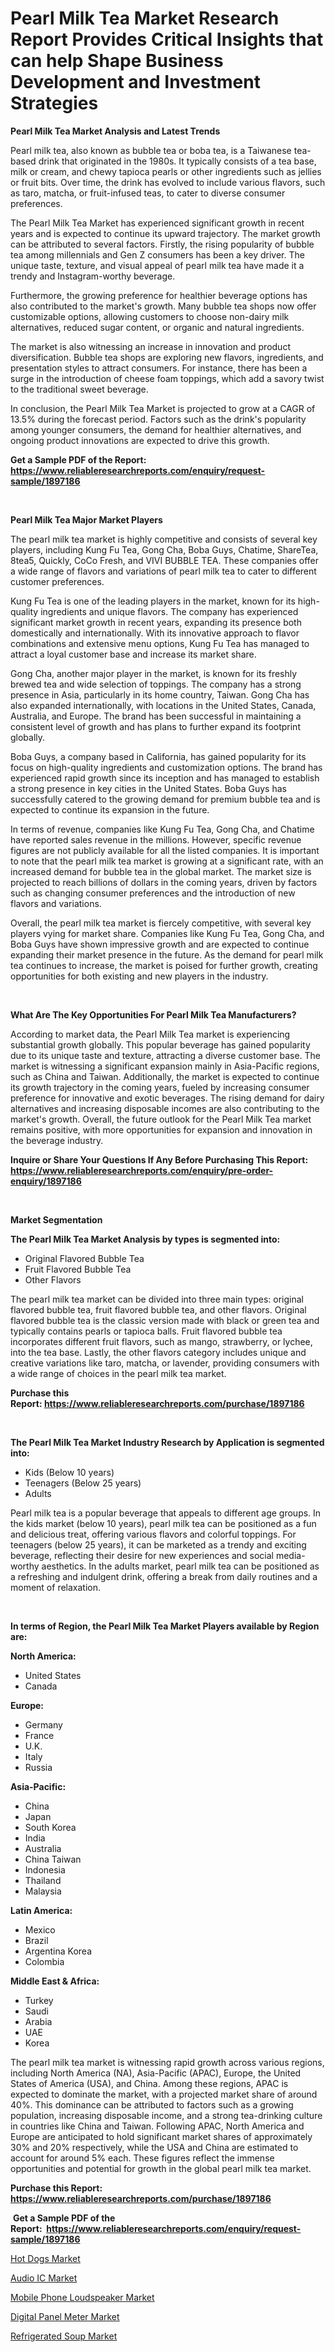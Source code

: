 <p><h1>Pearl Milk Tea Market Research Report Provides Critical Insights that can help Shape Business Development and Investment Strategies</h1></p><p><strong>Pearl Milk Tea Market Analysis and Latest Trends</strong></p>
<p><p>Pearl milk tea, also known as bubble tea or boba tea, is a Taiwanese tea-based drink that originated in the 1980s. It typically consists of a tea base, milk or cream, and chewy tapioca pearls or other ingredients such as jellies or fruit bits. Over time, the drink has evolved to include various flavors, such as taro, matcha, or fruit-infused teas, to cater to diverse consumer preferences.</p><p>The Pearl Milk Tea Market has experienced significant growth in recent years and is expected to continue its upward trajectory. The market growth can be attributed to several factors. Firstly, the rising popularity of bubble tea among millennials and Gen Z consumers has been a key driver. The unique taste, texture, and visual appeal of pearl milk tea have made it a trendy and Instagram-worthy beverage.</p><p>Furthermore, the growing preference for healthier beverage options has also contributed to the market's growth. Many bubble tea shops now offer customizable options, allowing customers to choose non-dairy milk alternatives, reduced sugar content, or organic and natural ingredients.</p><p>The market is also witnessing an increase in innovation and product diversification. Bubble tea shops are exploring new flavors, ingredients, and presentation styles to attract consumers. For instance, there has been a surge in the introduction of cheese foam toppings, which add a savory twist to the traditional sweet beverage.</p><p>In conclusion, the Pearl Milk Tea Market is projected to grow at a CAGR of 13.5% during the forecast period. Factors such as the drink's popularity among younger consumers, the demand for healthier alternatives, and ongoing product innovations are expected to drive this growth.</p></p>
<p><strong>Get a Sample PDF of the Report:&nbsp; <a href="https://www.reliableresearchreports.com/enquiry/request-sample/1897186">https://www.reliableresearchreports.com/enquiry/request-sample/1897186</a></strong></p>
<p>&nbsp;</p>
<p><strong>Pearl Milk Tea Major Market Players</strong></p>
<p><p>The pearl milk tea market is highly competitive and consists of several key players, including Kung Fu Tea, Gong Cha, Boba Guys, Chatime, ShareTea, 8tea5, Quickly, CoCo Fresh, and VIVI BUBBLE TEA. These companies offer a wide range of flavors and variations of pearl milk tea to cater to different customer preferences.</p><p>Kung Fu Tea is one of the leading players in the market, known for its high-quality ingredients and unique flavors. The company has experienced significant market growth in recent years, expanding its presence both domestically and internationally. With its innovative approach to flavor combinations and extensive menu options, Kung Fu Tea has managed to attract a loyal customer base and increase its market share.</p><p>Gong Cha, another major player in the market, is known for its freshly brewed tea and wide selection of toppings. The company has a strong presence in Asia, particularly in its home country, Taiwan. Gong Cha has also expanded internationally, with locations in the United States, Canada, Australia, and Europe. The brand has been successful in maintaining a consistent level of growth and has plans to further expand its footprint globally.</p><p>Boba Guys, a company based in California, has gained popularity for its focus on high-quality ingredients and customization options. The brand has experienced rapid growth since its inception and has managed to establish a strong presence in key cities in the United States. Boba Guys has successfully catered to the growing demand for premium bubble tea and is expected to continue its expansion in the future.</p><p>In terms of revenue, companies like Kung Fu Tea, Gong Cha, and Chatime have reported sales revenue in the millions. However, specific revenue figures are not publicly available for all the listed companies. It is important to note that the pearl milk tea market is growing at a significant rate, with an increased demand for bubble tea in the global market. The market size is projected to reach billions of dollars in the coming years, driven by factors such as changing consumer preferences and the introduction of new flavors and variations.</p><p>Overall, the pearl milk tea market is fiercely competitive, with several key players vying for market share. Companies like Kung Fu Tea, Gong Cha, and Boba Guys have shown impressive growth and are expected to continue expanding their market presence in the future. As the demand for pearl milk tea continues to increase, the market is poised for further growth, creating opportunities for both existing and new players in the industry.</p></p>
<p>&nbsp;</p>
<p><strong>What Are The Key Opportunities For Pearl Milk Tea Manufacturers?</strong></p>
<p><p>According to market data, the Pearl Milk Tea market is experiencing substantial growth globally. This popular beverage has gained popularity due to its unique taste and texture, attracting a diverse customer base. The market is witnessing a significant expansion mainly in Asia-Pacific regions, such as China and Taiwan. Additionally, the market is expected to continue its growth trajectory in the coming years, fueled by increasing consumer preference for innovative and exotic beverages. The rising demand for dairy alternatives and increasing disposable incomes are also contributing to the market's growth. Overall, the future outlook for the Pearl Milk Tea market remains positive, with more opportunities for expansion and innovation in the beverage industry.</p></p>
<p><strong>Inquire or Share Your Questions If Any Before Purchasing This Report: <a href="https://www.reliableresearchreports.com/enquiry/pre-order-enquiry/1897186">https://www.reliableresearchreports.com/enquiry/pre-order-enquiry/1897186</a></strong></p>
<p>&nbsp;</p>
<p><strong>Market Segmentation</strong></p>
<p><strong>The Pearl Milk Tea Market Analysis by types is segmented into:</strong></p>
<p><ul><li>Original Flavored Bubble Tea</li><li>Fruit Flavored Bubble Tea</li><li>Other Flavors</li></ul></p>
<p><p>The pearl milk tea market can be divided into three main types: original flavored bubble tea, fruit flavored bubble tea, and other flavors. Original flavored bubble tea is the classic version made with black or green tea and typically contains pearls or tapioca balls. Fruit flavored bubble tea incorporates different fruit flavors, such as mango, strawberry, or lychee, into the tea base. Lastly, the other flavors category includes unique and creative variations like taro, matcha, or lavender, providing consumers with a wide range of choices in the pearl milk tea market.</p></p>
<p><strong>Purchase this Report:&nbsp;<a href="https://www.reliableresearchreports.com/purchase/1897186">https://www.reliableresearchreports.com/purchase/1897186</a></strong></p>
<p>&nbsp;</p>
<p><strong>The Pearl Milk Tea Market Industry Research by Application is segmented into:</strong></p>
<p><ul><li>Kids (Below 10 years)</li><li>Teenagers (Below 25 years)</li><li>Adults</li></ul></p>
<p><p>Pearl milk tea is a popular beverage that appeals to different age groups. In the kids market (below 10 years), pearl milk tea can be positioned as a fun and delicious treat, offering various flavors and colorful toppings. For teenagers (below 25 years), it can be marketed as a trendy and exciting beverage, reflecting their desire for new experiences and social media-worthy aesthetics. In the adults market, pearl milk tea can be positioned as a refreshing and indulgent drink, offering a break from daily routines and a moment of relaxation.</p></p>
<p>&nbsp;</p>
<p><strong>In terms of Region, the Pearl Milk Tea Market Players available by Region are:</strong></p>
<p>
    <p> <strong> North America: </strong>
        <ul>
            <li>United States</li>
            <li>Canada</li>
        </ul>
        </p> 
    <p> <strong> Europe: </strong>
        <ul>
            <li>Germany</li>
            <li>France</li>
            <li>U.K.</li>
            <li>Italy</li>
            <li>Russia</li>
        </ul>
        </p> 
    <p> <strong> Asia-Pacific: </strong>
        <ul>
            <li>China</li>
            <li>Japan</li>
            <li>South Korea</li>
            <li>India</li>
            <li>Australia</li>
            <li>China Taiwan</li>
            <li>Indonesia</li>
            <li>Thailand</li>
            <li>Malaysia</li>
        </ul>
        </p> 
    <p> <strong> Latin America: </strong>
        <ul>
            <li>Mexico</li>
            <li>Brazil</li>
            <li>Argentina Korea</li>
            <li>Colombia</li>
        </ul>
        </p> 
    <p> <strong> Middle East & Africa: </strong>
        <ul>
            <li>Turkey</li>
            <li>Saudi</li>
            <li>Arabia</li>
            <li>UAE</li>
            <li>Korea</li>
        </ul>
    </p>
    </p>
<p><p>The pearl milk tea market is witnessing rapid growth across various regions, including North America (NA), Asia-Pacific (APAC), Europe, the United States of America (USA), and China. Among these regions, APAC is expected to dominate the market, with a projected market share of around 40%. This dominance can be attributed to factors such as a growing population, increasing disposable income, and a strong tea-drinking culture in countries like China and Taiwan. Following APAC, North America and Europe are anticipated to hold significant market shares of approximately 30% and 20% respectively, while the USA and China are estimated to account for around 5% each. These figures reflect the immense opportunities and potential for growth in the global pearl milk tea market.</p></p>
<p><strong>Purchase this Report: <a href="https://www.reliableresearchreports.com/purchase/1897186">https://www.reliableresearchreports.com/purchase/1897186</a></strong></p>
<p>&nbsp;<strong>Get a Sample PDF of the Report:&nbsp;&nbsp;<a href="https://www.reliableresearchreports.com/enquiry/request-sample/1897186">https://www.reliableresearchreports.com/enquiry/request-sample/1897186</a></strong></p>
<p><strong></strong></p>
<p><p><a href="https://github.com/GroverBarry/Market-Research-Report-List-3/blob/main/hot-dogs-market.md">Hot Dogs Market</a></p><p><a href="https://www.linkedin.com/pulse/decoding-audio-ic-market-deep-dive-latest-trends-segmentation-sjshc/">Audio IC Market</a></p><p><a href="https://www.linkedin.com/pulse/mobile-phone-loudspeaker-market-size-share-global-analysis-s7llc/">Mobile Phone Loudspeaker Market</a></p><p><a href="https://www.linkedin.com/pulse/decoding-digital-panel-meter-market-deep-dive-latest-trends-crc4c/">Digital Panel Meter Market</a></p><p><a href="https://github.com/RickHolmes3/Market-Research-Report-List-2/blob/main/refrigerated-soup-market.md">Refrigerated Soup Market</a></p></p>
